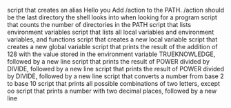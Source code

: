 script that creates an alias
Hello you
Add /action to the PATH. /action should be the last directory the shell looks into when looking for a program
script that counts the number of directories in the PATH
 script that lists environment variables
 script that lists all local variables and environment variables, and functions
script that creates a new local variable
 script that creates a new global variable
script that prints the result of the addition of 128 with the value stored in the environment variable TRUEKNOWLEDGE, followed by a new line
script that prints the result of POWER divided by DIVIDE, followed by a new line
script that prints the result of POWER divided by DIVIDE, followed by a new line
script that converts a number from base 2 to base 10
script that prints all possible combinations of two letters, except oo
script that prints a number with two decimal places, followed by a new line
